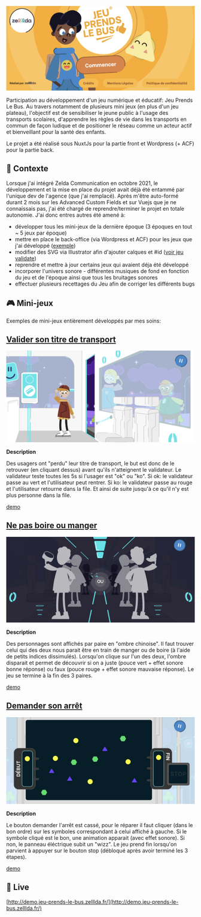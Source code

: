 
![Screenshot](screenshot.png)

Participation au développement d'un jeu numérique et éducatif: Jeu Prends Le Bus. Au travers notamment de plusieurs mini jeux (en plus d'un jeu plateau), l'objectif est de sensibiliser le jeune public à l'usage des transports scolaires, d'apprendre les règles de vie dans les transports en commun de façon ludique et de positioner le réseau comme un acteur actif et bienveillant pour la santé des enfants. 

Le projet a été réalisé sous NuxtJs pour la partie front et Wordpress (+ ACF) pour la partie back.

## 📍 Contexte

Lorsque j'ai intégré Zelda Communication en octobre 2021, le développement et la mise en place du projet avait déjà été entammé par l'unique dev de l'agence (que j'ai remplacé). Après m'être auto-formé durant 2 mois sur les Advanced Custom Fields et sur Vuejs que je ne connaissais pas, j'ai été chargé de reprendre/terminer le projet en totale autonomie. J'ai donc entres autres été amené à:

- développer tous les mini-jeux de la dernière époque (3 époques en tout ~ 5 jeux par époque)
- mettre en place le back-office (via Wordpress et ACF) pour les jeux que j'ai développé ([exemple](https://youtu.be/QJ_lB0QcJWw?si=jqmFwVj7IvDTXSZ9))
- modifier des SVG via Illustrator afin d'ajouter calques et #id ([voir jeu validate](https://github.com/idrissdiakite/jeu-prends-le-bus-nuxt/tree/main/components/Game/Play/Validate))
- reprendre et mettre à jour certains jeux qui avaient déja été développé
- incorporer l'univers sonore - différentes musiques de fond en fonction du jeu et de l'époque ainsi que tous les bruitages sonores
- effectuer plusieurs recettages du Jeu afin de corriger les différents bugs

## 🎮 Mini-jeux

Exemples de mini-jeux entièrement développés par mes soins:

## [Valider son titre de transport](https://github.com/idrissdiakite/jeu-prends-le-bus-nuxt/tree/main/components/Game/Play/Validate)

![Screenshot](https://github.com/idrissdiakite/jeu-prends-le-bus-nuxt/blob/main/components/Game/Play/Validate/screenshot.png)

**Description** 

Des usagers ont "perdu" leur titre de transport, le but est donc de le retrouver (en cliquant dessus) avant qu'ils n'atteignent le validateur. Le validateur teste toutes les 5s si l'usager est "ok" ou "ko". Si ok: le validateur passe au vert et l'utilisateur peut rentrer. Si ko: le validateur passe au rouge et l'utilisateur retourne dans la file. Et ainsi de suite jusqu'à ce qu'il n'y est plus personne dans la file.

<a href="https://youtube.com/shorts/H7zMZBFezAo?si=V4xRSQsmqXJCDdzg" target="_blank">demo</a>


## [Ne pas boire ou manger](https://github.com/idrissdiakite/jeu-prends-le-bus-nuxt/tree/main/components/Game/Play/Eatdrink)

![Screenshot](https://github.com/idrissdiakite/jeu-prends-le-bus-nuxt/blob/main/components/Game/Play/Eatdrink/screenshot.png)

**Description** 

Des personnages sont affichés par paire en "ombre chinoise". Il faut trouver celui qui des deux nous parait être en train de manger ou de boire (à l'aide de petits indices dissimulés). Lorsqu'on clique sur l'un des deux, l'ombre disparait et permet de découvrir si on a juste (pouce vert + effet sonore bonne réponse) ou faux (pouce rouge + effet sonore mauvaise réponse). Le jeu se termine à la fin des 3 paires.

<a href="https://youtube.com/shorts/NwjW602BTHw?si=GHPS4v0pRpt68cKq" target="_blank">demo</a>


## [Demander son arrêt](https://github.com/idrissdiakite/jeu-prends-le-bus-nuxt/tree/main/components/Game/Play/Leave)

![Screenshot](https://github.com/idrissdiakite/jeu-prends-le-bus-nuxt/blob/main/components/Game/Play/Leave/screenshot.png)

**Description** 

Le bouton demander l'arrêt est cassé, pour le réparer il faut cliquer (dans le bon ordre) sur les symboles correspondant à celui affiché à gauche. Si le symbole cliqué est le bon, une animation apparait (avec effet sonore). Si non, le panneau éléctrique subit un "wizz". Le jeu prend fin lorsqu'on parvient à appuyer sur le bouton stop (débloqué après avoir terminé les 3 étapes).

<a href="https://youtube.com/shorts/Hw4LDhYYOxw?si=7vPNRJhz4NxqCIHH" target="_blank">demo</a>


## 💫 Live

[http://demo.jeu-prends-le-bus.zelllda.fr/](http://demo.jeu-prends-le-bus.zelllda.fr/)
